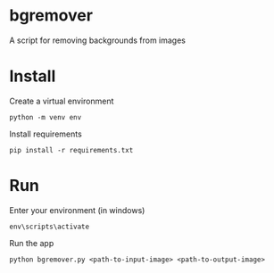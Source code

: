 # bgremover

A script for removing backgrounds from images

# Install

Create a virtual environment

```commandline
python -m venv env
```

Install requirements

```commandline
pip install -r requirements.txt
```

# Run

Enter your environment (in windows)

```commandline
env\scripts\activate
```

Run the app

```commandline
python bgremover.py <path-to-input-image> <path-to-output-image>
```

